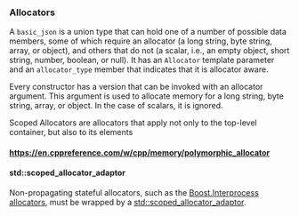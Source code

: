 ### Allocators


A `basic_json` is a union type that can hold one of a number of possible data members, 
some of which require an allocator (a long string, byte string, array, or object), 
and others that do not (a scalar, i.e., an empty object, short string, number, boolean, or null). 
It has an `Allocator` template parameter and an `allocator_type` member that indicates
that it is allocator aware. 

Every constructor has a version that can be invoked with an allocator argument. 
This argument is used to allocate memory for a long string, byte string, array, or object. 
In the case of scalars, it is ignored.

Scoped Allocators are allocators that apply not only to the top-level container, but also to its elements 

#### https://en.cppreference.com/w/cpp/memory/polymorphic_allocator


#### std::scoped_allocator_adaptor

Non-propagating stateful allocators, such as the [Boost.Interprocess allocators](https://www.boost.org/doc/libs/1_82_0/doc/html/interprocess/allocators_containers.html#interprocess.allocators_containers.allocator_introduction),
must be wrapped by a [std::scoped_allocator_adaptor](https://en.cppreference.com/w/cpp/memory/scoped_allocator_adaptor).

